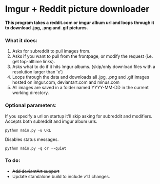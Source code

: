 Imgur + Reddit picture downloader
===========================

**This program takes a reddit.com or imgur album url and loops through it to download .jpg, .png and .gif pictures.**  

### What it does:  
1. Asks for subreddit to pull images from.
2. Asks if you want to pull from the frontpage, or modify the request (i.e. get top-alltime links).
3. Asks what to do if it hits Imgur albums. (skip/only download files with a resolution larger than 'x')
2. Loops through the data and downloads all .jpg, .png and .gif images hosted on imgur.com, deviantart.com and minus.com
3. All images are saved in a folder named YYYY-MM-DD in the current working directory.  

### Optional parameters:  
If you specify a url on startup it'll skip asking for subreddit and modifiers. Accepts both subreddit and imgur album urls.
```
python main.py -u URL
```
  
Disables status messages.
```
python main.py -q or --quiet
```

### To do:  
* ~~Add deviantArt support~~
* Update standalone build to include v1.1 changes.
